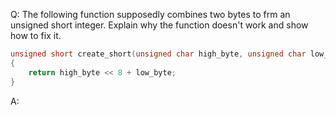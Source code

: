 Q: The following function supposedly combines two bytes to frm an unsigned short
integer. Explain why the function doesn't work and show how to fix it.

```c
unsigned short create_short(unsigned char high_byte, unsigned char low_byte)
{
    return high_byte << 8 + low_byte;
}
```

A:
